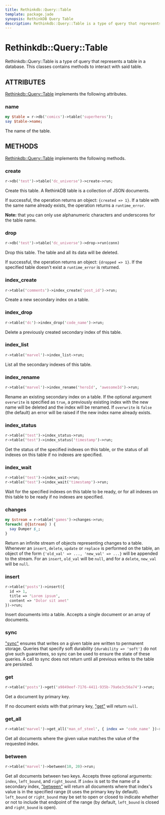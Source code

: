 ```yaml
---
title: Rethinkdb::Query::Table
template: package.jade
synopsis: RethinkDB Query Table
description: Rethinkdb::Query::Table is a type of query that represents a table in a database.
---
```

# Rethinkdb::Query::Table

Rethinkdb::Query::Table is a type of query that represents a table in a database. This classes contains methods to interact with said table.

## ATTRIBUTES

[Rethinkdb::Query::Table](/packages/rethinkdb/query/table) implements the following attributes.

### name

```perl
my $table = r->db('comics')->table('superheros');
say $table->name;

```

The name of the table.

## METHODS

[Rethinkdb::Query::Table](/packages/rethinkdb/query/table) implements the following methods.

### create

```perl
r->db('test')->table('dc_universe')->create->run;

```

Create this table. A RethinkDB table is a collection of JSON documents.

If successful, the operation returns an object: `{created => 1}`. If a
table with the same name already exists, the operation returns a
`runtime_error`.

**Note:** that you can only use alphanumeric characters and underscores for the
table name.

### drop

```perl
r->db('test')->table('dc_universe')->drop->run(conn)

```

Drop this table. The table and all its data will be deleted.

If successful, the operation returns an object: `{dropped => 1}`. If the
specified table doesn't exist a `runtime_error` is returned.

### index_create

```perl
r->table('comments')->index_create('post_id')->run;

```

Create a new secondary index on a table.

### index_drop

```perl
r->table('dc')->index_drop('code_name')->run;

```

Delete a previously created secondary index of this table.

### index_list

```perl
r->table('marvel')->index_list->run;

```

List all the secondary indexes of this table.

### index_rename

```perl
r->table('marvel')->index_rename('heroId', 'awesomeId')->run;

```

Rename an existing secondary index on a table. If the optional argument
`overwrite` is specified as `true`, a previously existing index with the new
name will be deleted and the index will be renamed. If `overwrite` is `false`
(the default) an error will be raised if the new index name already exists.

### index_status

```perl
r->table('test')->index_status->run;
r->table('test')->index_status('timestamp')->run;

```

Get the status of the specified indexes on this table, or the status of all
indexes on this table if no indexes are specified.

### index_wait

```perl
r->table('test')->index_wait->run;
r->table('test')->index_wait('timestamp')->run;

```

Wait for the specified indexes on this table to be ready, or for all indexes on
this table to be ready if no indexes are specified.

### changes

```perl
my $stream = r->table('games')->changes->run;
foreach( @{$stream} ) {
  say Dumper $_;
}

```

Return an infinite stream of objects representing changes to a table. Whenever
an `insert`, `delete`, `update` or `replace` is performed on the table, an
object of the form `{'old_val' => ..., 'new_val' => ...}` will be appended
to the stream. For an `insert`, `old_val` will be `null`, and for a
`delete`, `new_val` will be `null`.

### insert

```perl
r->table('posts')->insert({
  id => 1,
  title => 'Lorem ipsum',
  content => 'Dolor sit amet'
})->run;

```

Insert documents into a table. Accepts a single document or an array of
documents.

### sync

["sync"](#sync) ensures that writes on a given table are written to permanent storage.
Queries that specify soft durability `{durability => 'soft'}` do not give
such guarantees, so sync can be used to ensure the state of these queries. A
call to sync does not return until all previous writes to the table are
persisted.

### get

```perl
r->table('posts')->get('a9849eef-7176-4411-935b-79a6e3c56a74')->run;

```

Get a document by primary key.

If no document exists with that primary key, ["get"](#get) will return `null`.

### get_all

```perl
r->table('marvel')->get_all('man_of_steel', { index => 'code_name' })->run;

```

Get all documents where the given value matches the value of the requested
index.

### between

```perl
r->table('marvel')->between(10, 20)->run;

```

Get all documents between two keys. Accepts three optional arguments: `index`,
`left_bound`, and `right_bound`. If `index` is set to the name of a
secondary index, ["between"](#between) will return all documents where that index's value
is in the specified range (it uses the primary key by default). `left_bound`
or `right_bound` may be set to open or closed to indicate whether or not to
include that endpoint of the range (by default, `left_bound` is closed and
`right_bound` is open).
